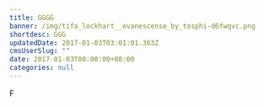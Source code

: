 ```yaml
---
title: GGGG
banner: /img/tifa_lockhart__evanescense_by_tosphi-d6fwqvc.png
shortdesc: GGG
updatedDate: 2017-01-03T03:01:01.363Z
cmsUserSlug: ""
date: 2017-01-03T00:00:00+08:00
categories: null
---
```


F